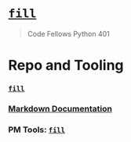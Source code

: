 # [`fill`](https://pythonmidtermproject.github.io/Project-Prep/)
> Code Fellows Python 401

# Repo and Tooling

### [`fill`]()

### [Markdown Documentation]()

### PM Tools: [`fill`]()